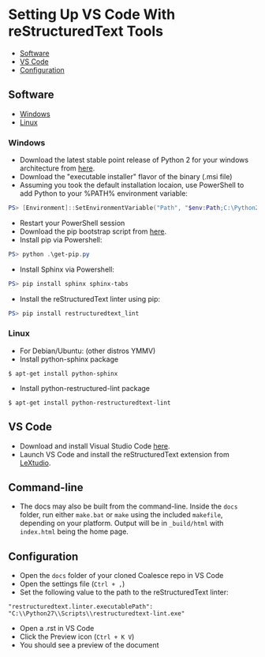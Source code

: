 Setting Up VS Code With reStructuredText Tools
==============================================

* [Software](#software)
* [VS Code](#vs-code)
* [Configuration](#configuration)

## Software

* [Windows](#windows)
* [Linux](#linux)

### Windows
* Download the latest stable point release of Python 2 for your windows architecture from [here](https://www.python.org/downloads/windows/).
* Download the "executable installer" flavor of the binary (.msi file)
* Assuming you took the default installation locaion, use PowerShell to add Python to your %PATH% environment variable:
```PowerShell
PS> [Environment]::SetEnvironmentVariable("Path", "$env:Path;C:\Python27\;C:\Python27\Scripts\", "User")
```
* Restart your PowerShell session
* Download the pip bootstrap script from [here](https://bootstrap.pypa.io/get-pip.py).
* Install pip via Powershell:
```PowerShell
PS> python .\get-pip.py
```
* Install Sphinx via Powershell:
```PowerShell
PS> pip install sphinx sphinx-tabs
```
* Install the reStructuredText linter using pip:
```PowerShell
PS> pip install restructuredtext_lint
```

### Linux
* For Debian/Ubuntu: (other distros YMMV)
* Install python-sphinx package
```
$ apt-get install python-sphinx
```
* Install python-restructured-lint package
```
$ apt-get install python-restructuredtext-lint 
```

## VS Code
* Download and install Visual Studio Code [here](https://code.visualstudio.com/Download).
* Launch VS Code and install the reStructuredText extension from [LeXtudio](https://marketplace.visualstudio.com/items?itemName=lextudio.restructuredtext).

## Command-line 
* The docs may also be built from the command-line. Inside the ``docs`` folder, run either ``make.bat`` or ``make`` using the included ``makefile``, depending on your platform. Output will be in ``_build/html`` with ``index.html`` being the home page.

## Configuration
* Open the ``docs`` folder of your cloned Coalesce repo in VS Code
* Open the settings file (``Ctrl + ,``)
* Set the following value to the path to the reStructuredText linter:
```
"restructuredtext.linter.executablePath": "C:\\Python27\\Scripts\\restructuredtext-lint.exe"
```
* Open a .rst in VS Code
* Click the Preview icon (``Ctrl + K V``)
* You should see a preview of the document
